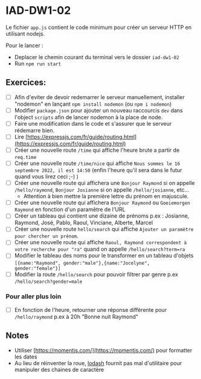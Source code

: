 # IAD-DW1-02

Le fichier `app.js` contient le code minimum pour créer un serveur HTTP en utilisant nodejs.

Pour le lancer :
* Deplacer le chemin courant du terminal vers le dossier `iad-dw1-02`
* Run `npm run start`

## Exercices:
- [ ] Afin d'eviter de devoir redemarrer le serveur manuellement, installer "nodemon" en lançant `npm install nodemon` (ou `npm i nodemon`)
- [ ] Modifier `package.json` pour ajouter un nouveau raccourcis `dev` dans l'object `scripts` afin de lancer nodemon à la place de node.
- [ ] Faire une modification dans le code et s'assurer que le serveur rédemarre bien.
- [ ] Lire [https://expressjs.com/fr/guide/routing.html](https://expressjs.com/fr/guide/routing.html)
- [ ] Créer une nouvelle route `/time` qui affiche l'heure brute a partir de `req.time`
- [ ] Créer une nouvelle route `/time/nice` qui affiche `Nous sommes le 16 septembre 2022, il est 14:50` (enfin l'heure qu'il sera dans le futur quand vous lirez ceci ;-) )
- [ ] Créer une nouvelle route qui affichera une `Bonjour Raymond` si on appelle `/hello/raymond`, `Bonjour Josianne` si on appelle `/hello/josianne`, etc... 
  - Attention à bien mettre la première lettre du prénom en majuscule.
- [ ] Créer une nouvelle route qui affichera `Bonjour Raymond` ou `Goeiemorgen Raymond` en fonction d'un paramêtre de l'URL
- [ ] Créer un tableau qui contient une dizaine de prénoms p.ex : Josianne, Raymond, José, Pablo, Raoul, Vinciane, Alberte, Marcel
- [ ] Créer une nouvelle route `hello/search` qui affiche `Ajouter un paramètre pour chercher un prénom`.
- [ ] Créer une nouvelle route qui affiche `Raoul, Raymond correspondent à votre recherche pour "ra"` quand on appelle `/hello/search?term=ra`
- [ ] Modifier le tableau des noms pour le transformer en un tableau d'objets `[{name:"Raymond", gender:"male"},{name:"Jocelyne", gender:"female"}]`
- [ ] Modifier la route `/hello/search` pour pouvoir filtrer par genre p.ex `/hello/search?gender=male`

### Pour aller plus loin
- [ ] En fonction de l'heure, retourner une réponse différente pour `/hello/raymond` p.ex à 20h "Bonne nuit Raymond"

## Notes
- Utiliser [https://momentjs.com/](https://momentjs.com/) pour formatter les dates
- Au lieu de réinventer la roue, [lodash](https://lodash.com/docs) fournit pas mal d'utilitaire pour manipuler des chaines de caractère 